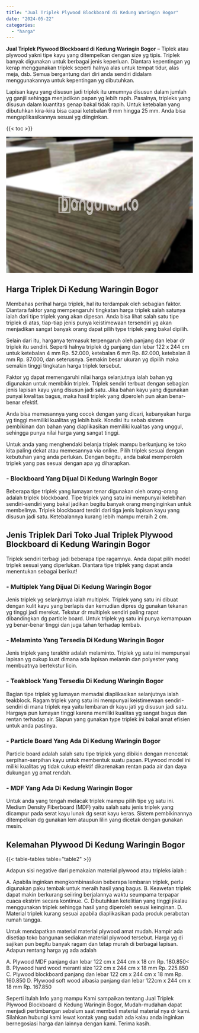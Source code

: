 ```yaml
---
title: "Jual Triplek Plywood Blockboard di Kedung Waringin Bogor"
date: "2024-05-22"
categories: 
  - "harga"
---
```


**Jual Triplek Plywood Blockboard di Kedung Waringin Bogor** – Tiplek atau plywood yakni tipe kayu yang ditempelkan dengan size yg tipis. Triplek banyak digunakan untuk berbagai jenis keperluan. Diantara kepentingan yg kerap menggunakan triplek seperti halnya alas untuk tempat tidur, alas meja, dsb. Semua bergantung dari diri anda sendiri didalam menggunakannya untuk kepentingan yg dibutuhkan.

Lapisan kayu yang disusun jadi triplek itu umumnya disusun dalam jumlah yg ganjil sehingga menjadikan papan yg lebih rapih. Pasalnya, tripleks yang disusun dalam kuantitas genap bakal tidak rapih. Untuk ketebalan yang dibutuhkan kira-kira bisa capai ketebalan 9 mm hingga 25 mm. Anda bisa mengaplikasikannya sesuai yg diinginkan.

{{< toc >}}

![Jual Triplek Plywood Blockboard di Kedung Waringin Bogor](/images/jual-triplek-murah-30.png)

## Harga Triplek Di Kedung Waringin Bogor

Membahas perihal harga triplek, hal itu terdampak oleh sebagian faktor. Diantara faktor yang mempengaruhi tingkatan harga triplek salah satunya ialah dari tipe triplek yang akan dipesan. Anda bisa lihat salah satu tipe triplek di atas, tiap-tiap jenis punya keistimewaan tersendiri yg akan menjadikan sangat banyak orang dapat pilih type triplek yang bakal dipilih.

Selain dari itu, harganya termasuk terpengaruh oleh panjang dan lebar dr triplek itu sendiri. Seperti halnya triplek dg panjang dan lebar 122 x 244 cm untuk ketebalan 4 mm Rp. 52.000, ketebalan 6 mm Rp. 82.000, ketebalan 8 mm Rp. 87.000, dan seterusnya. Semakin besar ukuran yg dipilih maka semakin tinggi tingkatan harga triplek tersebut.

Faktor yg dapat memengaruhi nilai harga selanjutnya ialah bahan yg digunakan untuk membikin triplek. Triplek sendiri terbuat dengan sebagian jenis lapisan kayu yang disusun jadi satu. Jika bahan kayu yang digunakan punyai kwalitas bagus, maka hasil triplek yang diperoleh pun akan benar-benar efektif.

Anda bisa memesannya yang cocok dengan yang dicari, kebanyakan harga yg tinggi memiliki kualitas yg lebih baik. Kondisi itu sebab sistem pembikinan dan bahan yang diaplikasikan memiliki kualitas yang unggul, sehingga punya nilai harga yang sangat tinggi.

Untuk anda yang menghendaki belanja triplek mampu berkunjung ke toko kita paling dekat atau memesannya via online. Pilih triplek sesuai dengan kebutuhan yang anda perlukan. Dengan begitu, anda bakal memperoleh triplek yang pas sesuai dengan apa yg diharapkan.

### \- Blockboard Yang Dijual Di Kedung Waringin Bogor

Beberapa tipe triplek yang lumayan tenar digunakan oleh orang-orang adalah triplek blockboard. Tipe triplek yang satu ini mempunyai kelebihan sendiri-sendiri yang bakal jadikan begitu banyak orang menginginkan untuk membelinya. Triplek blockboard terdiri dari tiga jenis lapisan kayu yang disusun jadi satu. Ketebalannya kurang lebih mampu meraih 2 cm.

## Jenis Triplek Dari Toko Jual Triplek Plywood Blockboard di Kedung Waringin Bogor

Triplek sendiri terbagi jadi beberapa tipe ragamnya. Anda dapat pilih model triplek sesuai yang diperlukan. Diantara tipe triplek yang dapat anda menentukan sebagai berikut!

### \- Multiplek Yang Dijual Di Kedung Waringin Bogor

Jenis triplek yg selanjutnya ialah multiplek. Triplek yang satu ini dibuat dengan kulit kayu yang berlapis dan kemudian dipres dg gunakan tekanan yg tinggi jadi merekat. Tekstur dr multiplek sendiri paling rapat dibandingkan dg particle board. Untuk triplek yg satu ini punya kemampuan yg benar-benar tinggi dan juga tahan terhadap lembab.

### \- Melaminto Yang Tersedia Di Kedung Waringin Bogor

Jenis triplek yang terakhir adalah melaminto. Triplek yg satu ini mempunyai lapisan yg cukup kuat dimana ada lapisan melamin dan polyester yang membuatnya bertekstur licin.

### \- Teakblock Yang Tersedia Di Kedung Waringin Bogor

Bagian tipe triplek yg lumayan memadai diaplikasikan selanjutnya ialah teakblock. Ragam triplek yang satu ini mempunyai keistimewaan sendiri-sendiri di mana triplek nya yaitu lembaran dr kayu jati yg disusun jadi satu. Hargaya pun lumayan tinggi karena memiliki kualitas yg sangat bagus dan rentan terhadap air. Siapun yang gunakan type triplek ini bakal amat efisien untuk anda pastinya.

### \- Particle Board Yang Ada Di Kedung Waringin Bogor

Particle board adalah salah satu tipe triplek yang dibikin dengan mencetak serpihan-serpihan kayu untuk membentuk suatu papan. PLywood model ini miliki kualitas yg tidak cukup efektif dikarenakan rentan pada air dan daya dukungan yg amat rendah.

### \- MDF Yang Ada Di Kedung Waringin Bogor

Untuk anda yang tengah melacak triplek mampu pilih tipe yg satu ini. Medium Density Fiberboard (MDF) yaitu salah satu jenis triplek yang dicampur pada serat kayu lunak dg serat kayu keras. Sistem pembikinannya ditempelkan dg gunakan lem ataupun lilin yang dicetak dengan gunakan mesin.

## Kelemahan Plywood Di Kedung Waringin Bogor

{{< table-tables table="table2" >}}

Adapun sisi negative dari pemakaian material plywood atau tripleks ialah :

A. Apabila inginkan mengkombinasikan beberapa lembaran triplek, perlu digunakan paku tembak untuk meraih hasil yang bagus. B. Keawetan triplek dapat makin berkurang seiiring berjalannya waktu seumpama terpapar cuaca ekstrim secara kontinue. C. Dibutuhkan ketelitian yang tinggi jikalau menggunakan triplek sehingga hasil yang diperoleh sesuai keinginan. D. Material triplek kurang sesuai apabila diaplikasikan pada produk perabotan rumah tangga.

Untuk mendapatkan material material plywood amat mudah. Hampir ada disetiap toko bangunan sediakan material plywood tersebut. Harga yg di sajikan pun begitu banyak ragam dan tetap murah di berbagai lapisan. Adapun rentang harga yg ada adalah

A. Plywood MDF panjang dan lebar 122 cm x 244 cm x 18 cm Rp. 180.850< B. Plywood hard wood meranti size 122 cm x 244 cm x 18 mm Rp. 225.850 C. Plywood blockboard panjang dan lebar 122 cm x 244 cm x 18 mm Rp. 160.850 D. Plywood soft wood albasia panjang dan lebar 122cm x 244 cm x 18 mm Rp. 167.850

Seperti itulah Info yang mampu Kami sampaikan tentang Jual Triplek Plywood Blockboard di Kedung Waringin Bogor, Mudah-mudahan dapat menjadi pertimbangan sebelum saat membeli material material nya dr kami. Silahkan hubungi kami lewat kontak yang sudah ada kalau anda inginkan bernegosiasi harga dan lainnya dengan kami. Terima kasih.
